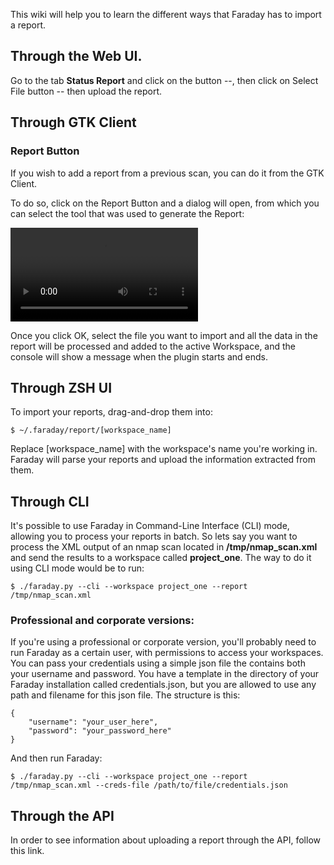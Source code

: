 This wiki will help you to learn the different ways that Faraday has to import a report.

## Through the Web UI.

Go to the tab **Status Report** and click on the button --, then click on Select File button -- then upload the report.

## Through GTK Client
### Report Button

If you wish to add a report from a previous scan, you can do it from the GTK Client.

To do so, click on the Report Button and a dialog will open, from which you can select the tool that was used to generate the Report:

![](/home/javier/importing_report-2018-06-19_13.40.12.mp4)

Once you click OK, select the file you want to import and all the data in the report will be processed and added to the active Workspace, and the console will show a message when the plugin starts and ends.

## Through ZSH UI

To import your reports, drag-and-drop them into:

    $ ~/.faraday/report/[workspace_name]

Replace [workspace_name] with the workspace's name you're working in.
Faraday will parse your reports and upload the information extracted from them.

## Through CLI

It's possible to use Faraday in Command-Line Interface (CLI) mode, allowing you to process your reports in batch. So lets say you want to process the XML output of an nmap scan located in **/tmp/nmap_scan.xml** and send the results to a workspace called **project_one**. The way to do it using CLI mode would be to run:

    $ ./faraday.py --cli --workspace project_one --report /tmp/nmap_scan.xml

### Professional and corporate versions:

If you're using a professional or corporate version, you'll probably need to run Faraday as a certain user, with permissions to access your workspaces. You can pass your credentials using a simple json file the contains both your username and password. You have a template in the directory of your Faraday installation called credentials.json, but you are allowed to use any path and filename for this json file. The structure is this:

    {
        "username": "your_user_here",
        "password": "your_password_here"
    }


And then run Faraday:

    $ ./faraday.py --cli --workspace project_one --report /tmp/nmap_scan.xml --creds-file /path/to/file/credentials.json

## Through the API

In order to see information about uploading a report through the API, follow this link.